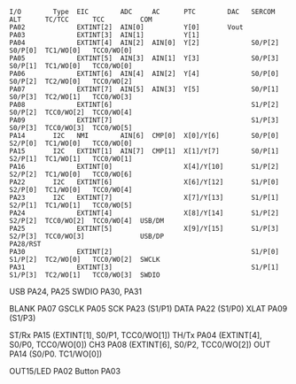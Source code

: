 
    I/O        Type  EIC        ADC     AC      PTC        DAC   SERCOM   ALT      TC/TCC      TCC         COM
    PA02             EXTINT[2]  AIN[0]          Y[0]       Vout
    PA03             EXTINT[3]  AIN[1]          Y[1]
    PA04             EXTINT[4]  AIN[2]  AIN[0]  Y[2]             S0/P[2]  S0/P[0]  TC1/WO[0]   TCC0/WO[0]
    PA05             EXTINT[5]  AIN[3]  AIN[1]  Y[3]             S0/P[3]  S0/P[1]  TC1/WO[0]   TCC0/WO[0]
    PA06             EXTINT[6]  AIN[4]  AIN[2]  Y[4]             S0/P[0]  S0/P[2]  TC2/WO[0]   TCC0/WO[2]
    PA07             EXTINT[7]  AIN[5]  AIN[3]  Y[5]             S0/P[1]  S0/P[3]  TC2/WO[1]   TCC0/WO[3]
    PA08             EXTINT[6]                                   S1/P[2]  S0/P[2]  TCC0/WO[2]  TCC0/WO[4]
    PA09             EXTINT[7]                                   S1/P[3]  S0/P[3]  TCC0/WO[3]  TCC0/WO[5]
    PA14       I2C   NMI        AIN[6]  CMP[0]  X[0]/Y[6]        S0/P[0]  S2/P[0]  TC1/WO[0]   TCC0/WO[0]
    PA15       I2C   EXTINT[1]  AIN[7]  CMP[1]  X[1]/Y[7]        S0/P[1]  S2/P[1]  TC1/WO[1]   TCC0/WO[1]
    PA16             EXTINT[0]                  X[4]/Y[10]       S1/P[2]  S2/P[2]  TC1/WO[0]   TCC0/WO[6]
    PA22       I2C   EXTINT[6]                  X[6]/Y[12]       S1/P[0]  S2/P[0]  TC1/WO[0]   TCC0/WO[4]
    PA23       I2C   EXTINT[7]                  X[7]/Y[13]       S1/P[1]  S2/P[1]  TC1/WO[1]   TCC0/WO[5]
    PA24             EXTINT[4]                  X[8]/Y[14]       S1/P[2]  S2/P[2]  TCC0/WO[2]  TCC0/WO[4]  USB/DM
    PA25             EXTINT[5]                  X[9]/Y[15]       S1/P[3]  S2/P[3]  TCC0/WO[3]              USB/DP
    PA28/RST
    PA30             EXTINT[2]                                   S1/P[0]  S1/P[2]  TC2/WO[0]   TCC0/WO[2]  SWCLK
    PA31             EXTINT[3]                                   S1/P[1]  S1/P[3]  TC2/WO[1]   TCC0/WO[3]  SWDIO


USB             PA24, PA25
SWDIO           PA30, PA31

BLANK           PA07
GSCLK           PA05
SCK             PA23 (S1/P1)
DATA            PA22 (S1/P0)
XLAT            PA09 (S1/P3)

ST/Rx           PA15 (EXTINT[1]¸ S0/P1, TCC0/WO[1])
TH/Tx           PA04 (EXTINT[4], S0/P0, TCC0/WO[0])
CH3             PA08 (EXTINT[6], S0/P2, TCC0/WO[2])
OUT             PA14 (S0/P0. TC1/WO[0])

OUT15/LED       PA02
Button          PA03